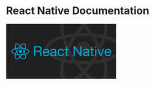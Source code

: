 # React Native Documentation
<p>
    <img src="./React-Native-titre.png" style="width: 300px"/>
</p>
